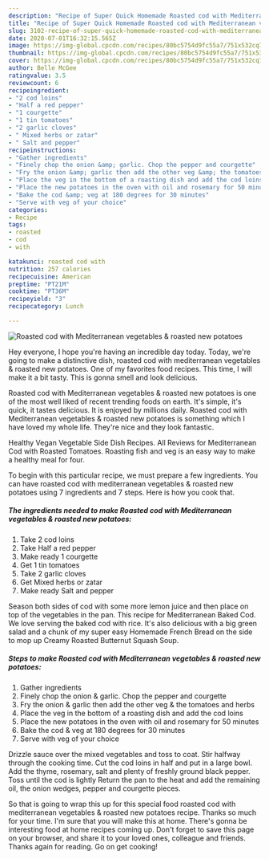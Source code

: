 ```yaml
---
description: "Recipe of Super Quick Homemade Roasted cod with Mediterranean vegetables &amp;amp; roasted new potatoes"
title: "Recipe of Super Quick Homemade Roasted cod with Mediterranean vegetables &amp;amp; roasted new potatoes"
slug: 3102-recipe-of-super-quick-homemade-roasted-cod-with-mediterranean-vegetables-and-amp-roasted-new-potatoes
date: 2020-07-01T16:32:15.565Z
image: https://img-global.cpcdn.com/recipes/80bc5754d9fc55a7/751x532cq70/roasted-cod-with-mediterranean-vegetables-roasted-new-potatoes-recipe-main-photo.jpg
thumbnail: https://img-global.cpcdn.com/recipes/80bc5754d9fc55a7/751x532cq70/roasted-cod-with-mediterranean-vegetables-roasted-new-potatoes-recipe-main-photo.jpg
cover: https://img-global.cpcdn.com/recipes/80bc5754d9fc55a7/751x532cq70/roasted-cod-with-mediterranean-vegetables-roasted-new-potatoes-recipe-main-photo.jpg
author: Belle McGee
ratingvalue: 3.5
reviewcount: 6
recipeingredient:
- "2 cod loins"
- "Half a red pepper"
- "1 courgette"
- "1 tin tomatoes"
- "2 garlic cloves"
- " Mixed herbs or zatar"
- " Salt and pepper"
recipeinstructions:
- "Gather ingredients"
- "Finely chop the onion &amp; garlic. Chop the pepper and courgette"
- "Fry the onion &amp; garlic then add the other veg &amp; the tomatoes and herbs"
- "Place the veg in the bottom of a roasting dish and add the cod loins"
- "Place the new potatoes in the oven with oil and rosemary for 50 minutes"
- "Bake the cod &amp; veg at 180 degrees for 30 minutes"
- "Serve with veg of your choice"
categories:
- Recipe
tags:
- roasted
- cod
- with

katakunci: roasted cod with 
nutrition: 257 calories
recipecuisine: American
preptime: "PT21M"
cooktime: "PT36M"
recipeyield: "3"
recipecategory: Lunch

---
```



![Roasted cod with Mediterranean vegetables &amp; roasted new potatoes](https://img-global.cpcdn.com/recipes/80bc5754d9fc55a7/751x532cq70/roasted-cod-with-mediterranean-vegetables-roasted-new-potatoes-recipe-main-photo.jpg)

Hey everyone, I hope you're having an incredible day today. Today, we're going to make a distinctive dish, roasted cod with mediterranean vegetables &amp; roasted new potatoes. One of my favorites food recipes. This time, I will make it a bit tasty. This is gonna smell and look delicious.

Roasted cod with Mediterranean vegetables &amp; roasted new potatoes is one of the most well liked of recent trending foods on earth. It's simple, it's quick, it tastes delicious. It is enjoyed by millions daily. Roasted cod with Mediterranean vegetables &amp; roasted new potatoes is something which I have loved my whole life. They're nice and they look fantastic.

Healthy Vegan Vegetable Side Dish Recipes. All Reviews for Mediterranean Cod with Roasted Tomatoes. Roasting fish and veg is an easy way to make a healthy meal for four.


To begin with this particular recipe, we must prepare a few ingredients. You can have roasted cod with mediterranean vegetables &amp; roasted new potatoes using 7 ingredients and 7 steps. Here is how you cook that.

<!--inarticleads1-->

##### The ingredients needed to make Roasted cod with Mediterranean vegetables &amp; roasted new potatoes:

1. Take 2 cod loins
1. Take Half a red pepper
1. Make ready 1 courgette
1. Get 1 tin tomatoes
1. Take 2 garlic cloves
1. Get  Mixed herbs or zatar
1. Make ready  Salt and pepper


Season both sides of cod with some more lemon juice and then place on top of the vegetables in the pan. This recipe for Mediterranean Baked Cod. We love serving the baked cod with rice. It&#39;s also delicious with a big green salad and a chunk of my super easy Homemade French Bread on the side to mop up Creamy Roasted Butternut Squash Soup. 

<!--inarticleads2-->

##### Steps to make Roasted cod with Mediterranean vegetables &amp; roasted new potatoes:

1. Gather ingredients
1. Finely chop the onion &amp; garlic. Chop the pepper and courgette
1. Fry the onion &amp; garlic then add the other veg &amp; the tomatoes and herbs
1. Place the veg in the bottom of a roasting dish and add the cod loins
1. Place the new potatoes in the oven with oil and rosemary for 50 minutes
1. Bake the cod &amp; veg at 180 degrees for 30 minutes
1. Serve with veg of your choice


Drizzle sauce over the mixed vegetables and toss to coat. Stir halfway through the cooking time. Cut the cod loins in half and put in a large bowl. Add the thyme, rosemary, salt and plenty of freshly ground black pepper. Toss until the cod is lightly Return the pan to the heat and add the remaining oil, the onion wedges, pepper and courgette pieces. 

So that is going to wrap this up for this special food roasted cod with mediterranean vegetables &amp; roasted new potatoes recipe. Thanks so much for your time. I'm sure that you will make this at home. There's gonna be interesting food at home recipes coming up. Don't forget to save this page on your browser, and share it to your loved ones, colleague and friends. Thanks again for reading. Go on get cooking!
